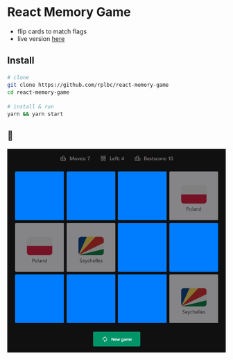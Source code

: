 # React Memory Game

- flip cards to match flags
- live version [here](https://rplbc.github.io/react-memory-game/)

## Install

```bash
# clone
git clone https://github.com/rplbc/react-memory-game
cd react-memory-game

# install & run
yarn && yarn start
```

## 👀

![Screenshot](screenshot.png)
